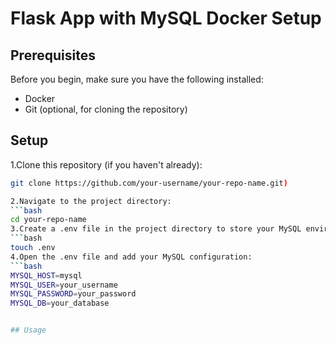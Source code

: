 # Flask App with MySQL Docker Setup

## Prerequisites
Before you begin, make sure you have the following installed:
 + Docker
 + Git (optional, for cloning the repository)

## Setup
 1.Clone this repository (if you haven't already):
 ```bash
 git clone https://github.com/your-username/your-repo-name.git)

 2.Navigate to the project directory:
 ```bash
 cd your-repo-name
 3.Create a .env file in the project directory to store your MySQL environment variables:
 ```bash
 touch .env
 4.Open the .env file and add your MySQL configuration:
 ```bash
 MYSQL_HOST=mysql
 MYSQL_USER=your_username
 MYSQL_PASSWORD=your_password
 MYSQL_DB=your_database


## Usage
